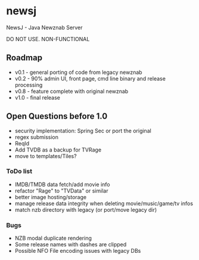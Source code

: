 # newsj
NewsJ - Java Newznab Server

DO NOT USE. NON-FUNCTIONAL

## Roadmap
* v0.1 - general porting of code from legacy newznab
* v0.2 - 90% admin UI, front page, cmd line binary and release processing
* v0.8 - feature complete with original newznab
* v1.0 - final release

## Open Questions before 1.0
* security implementation: Spring Sec or port the original
* regex submission
* ReqId
* Add TVDB as a backup for TVRage
* move to templates/Tiles?

### ToDo list
* IMDB/TMDB data fetch/add movie info
* refactor "Rage" to "TVData" or similar
* better image hosting/storage
* manage release data integrity when deleting movie/music/game/tv infos
* match nzb directory with legacy (or port/move legacy dir)

### Bugs
* NZB modal duplicate rendering 
* Some release names with dashes are clipped
* Possible NFO File encoding issues with legacy DBs
